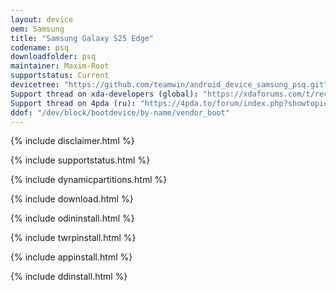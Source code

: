 ```yaml
---
layout: device
oem: Samsung
title: "Samsung Galaxy S25 Edge"
codename: psq
downloadfolder: psq
maintainer: Maxim-Root
supportstatus: Current
devicetree: "https://github.com/teamwin/android_device_samsung_psq.git"
Support thread on xda-developers (global): "https://xdaforums.com/t/recovery-official-twrp-samsung-s25-series.4750592/"
Support thread on 4pda (ru): "https://4pda.to/forum/index.php?showtopic=1103042&view=findpost&p=138260644"
ddof: "/dev/block/bootdevice/by-name/vendor_boot"
---
```




{% include disclaimer.html %}



{% include supportstatus.html %}



{% include dynamicpartitions.html %}



{% include download.html %}



{% include odininstall.html %}



{% include twrpinstall.html %}



{% include appinstall.html %}



{% include ddinstall.html %}